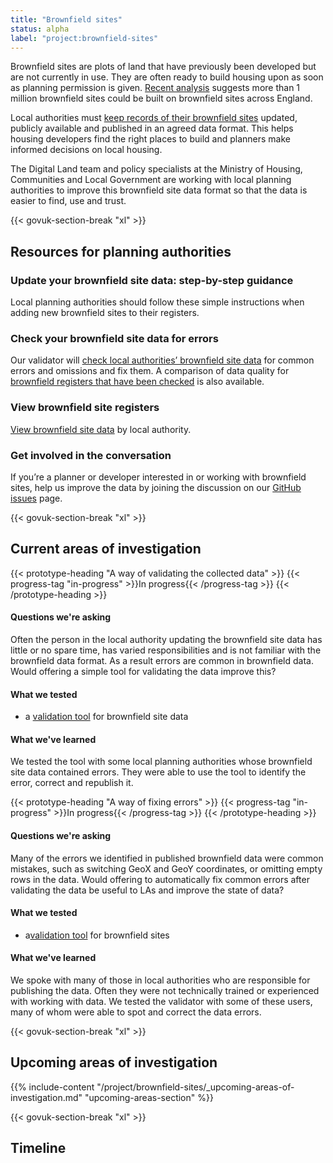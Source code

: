 ```yaml
---
title: "Brownfield sites"
status: alpha
label: "project:brownfield-sites"
---
```


Brownfield sites are plots of land that have previously been developed but are not currently in use. They are often ready to build housing upon as soon as planning permission is given. [Recent analysis](https://www.cpre.org.uk/resources/housing-and-planning/planning/item/5086-state-of-brownfield-2019) suggests more than 1 million brownfield sites could be built on brownfield sites across England.

Local authorities must [keep records of their brownfield sites](https://www.gov.uk/guidance/brownfield-land-registers) updated, publicly available and published in an agreed data format. This helps housing developers find the right places to build and planners make informed decisions on local housing.

The Digital Land team and policy specialists at the Ministry of Housing, Communities and Local Government are working with local planning authorities to improve this brownfield site data format so that the data is easier to find, use and trust.

{{< govuk-section-break "xl" >}}

## Resources for planning authorities


### Update your brownfield site data: step-by-step guidance

Local planning authorities should follow these simple instructions when adding new brownfield sites to their registers.


### Check your brownfield site data for errors

Our validator will [check local authorities’ brownfield site data](https://brownfield-sites-validator.cloudapps.digital/start) for common errors and omissions and fix them. A comparison of data quality for [brownfield registers that have been checked](https://digital-land.github.io/brownfield-sites/) is also available.


### View brownfield site registers

[View brownfield site data](https://github.com/communitiesuk/digital-land-collector/tree/master/data/publication/brownfield-sites) by local authority.


### Get involved in the conversation

If you’re a planner or developer interested in or working with brownfield sites, help us improve the data by joining the discussion on our [GitHub issues](https://github.com/digital-land/digital-land/labels/project%3Abrownfield-sites) page.

{{< govuk-section-break "xl" >}}

## Current areas of investigation

{{< prototype-heading "A way of validating the collected data" >}}
  {{< progress-tag "in-progress" >}}In progress{{< /progress-tag >}}
{{< /prototype-heading >}}

#### Questions we're asking

Often the person in the local authority updating the brownfield site data has little or no spare time, has varied responsibilities and is not familiar with the brownfield data format. As a result errors are common in brownfield data. Would offering a simple tool for validating the data improve this?

#### What we tested
* a [validation tool](https://brownfield-sites-validator.cloudapps.digital/) for brownfield site data

#### What we've learned

We tested the tool with some local planning authorities whose brownfield site data contained errors. They were able to use the tool to identify the error, correct and republish it.

{{< prototype-heading "A way of fixing errors" >}}
  {{< progress-tag "in-progress" >}}In progress{{< /progress-tag >}}
{{< /prototype-heading >}}

#### Questions we're asking

Many of the errors we identified in published brownfield data were common mistakes, such as switching GeoX and GeoY coordinates, or omitting empty rows in the data. Would offering to automatically fix common errors after validating the data be useful to LAs and improve the state of data?

#### What we tested
* a[validation tool](https://brownfield-sites-validator.cloudapps.digital/) for brownfield sites

#### What we've learned

We spoke with many of those in local authorities who are responsible for publishing the data. Often they were not technically trained or experienced with working with data. We tested the validator with some of these users, many of whom were able to spot and correct the data errors.

{{< govuk-section-break "xl" >}}

## Upcoming areas of investigation

{{% include-content "/project/brownfield-sites/_upcoming-areas-of-investigation.md" "upcoming-areas-section" %}}

{{< govuk-section-break "xl" >}}

## Timeline
